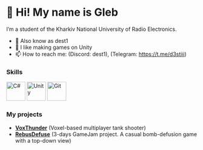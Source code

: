 
# 👋 Hi! My name is Gleb

I’m a student of the Kharkiv National University of Radio Electronics.

- 👀 Also know as dest1
- 💞️ I like making games on Unity
- 📫 How to reach me: (Discord: dest1), (Telegram: https://t.me/d3stiii)

### Skills

<p align="left">
<img src="https://profilinator.rishav.dev/skills-assets/csharp-original.svg" alt="C#" height="50" />  
<img src="https://profilinator.rishav.dev/skills-assets/unity.png" alt="Unity" height="50" />  
<img src="https://profilinator.rishav.dev/skills-assets/git-scm-icon.svg" alt="Git" height="50" />  
</p>

### My projects

- [**VoxThunder**](https://www.youtube.com/watch?v=rKOnZ9RLkac) (Voxel-based multiplayer tank shooter)
- [**RebusDefuse**](https://www.youtube.com/watch?v=OZhtjLR59xE) (3-days GameJam project. A casual bomb-defusion game with a top-down view)
